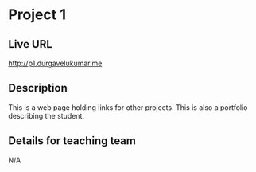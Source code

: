 # Project 1

## Live URL
<http://p1.durgavelukumar.me>

## Description
This is a web page holding links for other projects. This is also
a portfolio describing the student.

## Details for teaching team
N/A